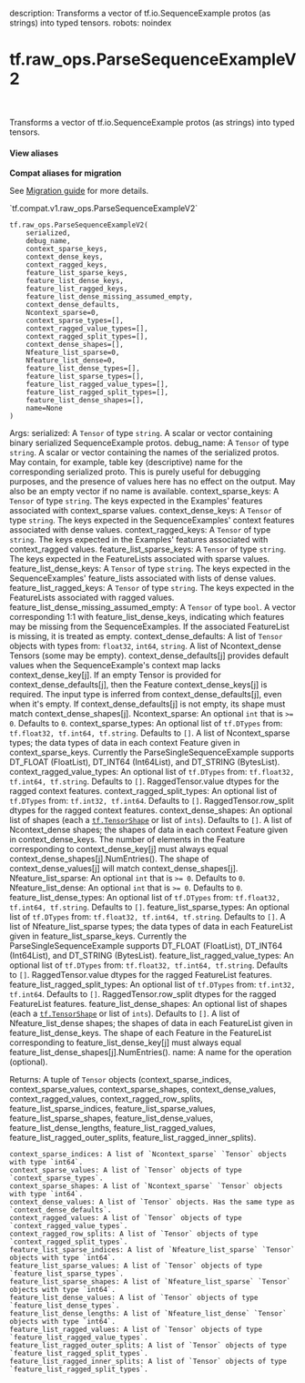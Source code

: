 description: Transforms a vector of tf.io.SequenceExample protos (as strings) into typed tensors.
robots: noindex

# tf.raw_ops.ParseSequenceExampleV2

<!-- Insert buttons and diff -->

<table class="tfo-notebook-buttons tfo-api nocontent" align="left">

</table>



Transforms a vector of tf.io.SequenceExample protos (as strings) into typed tensors.


<section class="expandable">
  <h4 class="showalways">View aliases</h4>
  <p>
<b>Compat aliases for migration</b>
<p>See
<a href="https://www.tensorflow.org/guide/migrate">Migration guide</a> for
more details.</p>
<p>`tf.compat.v1.raw_ops.ParseSequenceExampleV2`</p>
</p>
</section>

<pre class="devsite-click-to-copy prettyprint lang-py tfo-signature-link">
<code>tf.raw_ops.ParseSequenceExampleV2(
    serialized,
    debug_name,
    context_sparse_keys,
    context_dense_keys,
    context_ragged_keys,
    feature_list_sparse_keys,
    feature_list_dense_keys,
    feature_list_ragged_keys,
    feature_list_dense_missing_assumed_empty,
    context_dense_defaults,
    Ncontext_sparse=0,
    context_sparse_types=[],
    context_ragged_value_types=[],
    context_ragged_split_types=[],
    context_dense_shapes=[],
    Nfeature_list_sparse=0,
    Nfeature_list_dense=0,
    feature_list_dense_types=[],
    feature_list_sparse_types=[],
    feature_list_ragged_value_types=[],
    feature_list_ragged_split_types=[],
    feature_list_dense_shapes=[],
    name=None
)
</code></pre>



<!-- Placeholder for "Used in" -->

  Args:
    serialized: A `Tensor` of type `string`.
      A scalar or vector containing binary serialized SequenceExample protos.
    debug_name: A `Tensor` of type `string`.
      A scalar or vector containing the names of the serialized protos.
      May contain, for example, table key (descriptive) name for the
      corresponding serialized proto.  This is purely useful for debugging
      purposes, and the presence of values here has no effect on the output.
      May also be an empty vector if no name is available.
    context_sparse_keys: A `Tensor` of type `string`.
      The keys expected in the Examples' features associated with context_sparse
      values.
    context_dense_keys: A `Tensor` of type `string`.
      The keys expected in the SequenceExamples' context features associated with
      dense values.
    context_ragged_keys: A `Tensor` of type `string`.
      The keys expected in the Examples' features associated with context_ragged
      values.
    feature_list_sparse_keys: A `Tensor` of type `string`.
      The keys expected in the FeatureLists associated with sparse values.
    feature_list_dense_keys: A `Tensor` of type `string`.
      The keys expected in the SequenceExamples' feature_lists associated
      with lists of dense values.
    feature_list_ragged_keys: A `Tensor` of type `string`.
      The keys expected in the FeatureLists associated with ragged values.
    feature_list_dense_missing_assumed_empty: A `Tensor` of type `bool`.
      A vector corresponding 1:1 with feature_list_dense_keys, indicating which
      features may be missing from the SequenceExamples.  If the associated
      FeatureList is missing, it is treated as empty.
    context_dense_defaults: A list of `Tensor` objects with types from: `float32`, `int64`, `string`.
      A list of Ncontext_dense Tensors (some may be empty).
      context_dense_defaults[j] provides default values
      when the SequenceExample's context map lacks context_dense_key[j].
      If an empty Tensor is provided for context_dense_defaults[j],
      then the Feature context_dense_keys[j] is required.
      The input type is inferred from context_dense_defaults[j], even when it's
      empty.  If context_dense_defaults[j] is not empty, its shape must match
      context_dense_shapes[j].
    Ncontext_sparse: An optional `int` that is `>= 0`. Defaults to `0`.
    context_sparse_types: An optional list of `tf.DTypes` from: `tf.float32, tf.int64, tf.string`. Defaults to `[]`.
      A list of Ncontext_sparse types; the data types of data in
      each context Feature given in context_sparse_keys.
      Currently the ParseSingleSequenceExample supports DT_FLOAT (FloatList),
      DT_INT64 (Int64List), and DT_STRING (BytesList).
    context_ragged_value_types: An optional list of `tf.DTypes` from: `tf.float32, tf.int64, tf.string`. Defaults to `[]`.
      RaggedTensor.value dtypes for the ragged context features.
    context_ragged_split_types: An optional list of `tf.DTypes` from: `tf.int32, tf.int64`. Defaults to `[]`.
      RaggedTensor.row_split dtypes for the ragged context features.
    context_dense_shapes: An optional list of shapes (each a <a href="../../tf/TensorShape.md"><code>tf.TensorShape</code></a> or list of `ints`). Defaults to `[]`.
      A list of Ncontext_dense shapes; the shapes of data in
      each context Feature given in context_dense_keys.
      The number of elements in the Feature corresponding to context_dense_key[j]
      must always equal context_dense_shapes[j].NumEntries().
      The shape of context_dense_values[j] will match context_dense_shapes[j].
    Nfeature_list_sparse: An optional `int` that is `>= 0`. Defaults to `0`.
    Nfeature_list_dense: An optional `int` that is `>= 0`. Defaults to `0`.
    feature_list_dense_types: An optional list of `tf.DTypes` from: `tf.float32, tf.int64, tf.string`. Defaults to `[]`.
    feature_list_sparse_types: An optional list of `tf.DTypes` from: `tf.float32, tf.int64, tf.string`. Defaults to `[]`.
      A list of Nfeature_list_sparse types; the data types
      of data in each FeatureList given in feature_list_sparse_keys.
      Currently the ParseSingleSequenceExample supports DT_FLOAT (FloatList),
      DT_INT64 (Int64List), and DT_STRING (BytesList).
    feature_list_ragged_value_types: An optional list of `tf.DTypes` from: `tf.float32, tf.int64, tf.string`. Defaults to `[]`.
      RaggedTensor.value dtypes for the ragged FeatureList features.
    feature_list_ragged_split_types: An optional list of `tf.DTypes` from: `tf.int32, tf.int64`. Defaults to `[]`.
      RaggedTensor.row_split dtypes for the ragged FeatureList features.
    feature_list_dense_shapes: An optional list of shapes (each a <a href="../../tf/TensorShape.md"><code>tf.TensorShape</code></a> or list of `ints`). Defaults to `[]`.
      A list of Nfeature_list_dense shapes; the shapes of
      data in each FeatureList given in feature_list_dense_keys.
      The shape of each Feature in the FeatureList corresponding to
      feature_list_dense_key[j] must always equal
      feature_list_dense_shapes[j].NumEntries().
    name: A name for the operation (optional).

  Returns:
    A tuple of `Tensor` objects (context_sparse_indices, context_sparse_values, context_sparse_shapes, context_dense_values, context_ragged_values, context_ragged_row_splits, feature_list_sparse_indices, feature_list_sparse_values, feature_list_sparse_shapes, feature_list_dense_values, feature_list_dense_lengths, feature_list_ragged_values, feature_list_ragged_outer_splits, feature_list_ragged_inner_splits).

    context_sparse_indices: A list of `Ncontext_sparse` `Tensor` objects with type `int64`.
    context_sparse_values: A list of `Tensor` objects of type `context_sparse_types`.
    context_sparse_shapes: A list of `Ncontext_sparse` `Tensor` objects with type `int64`.
    context_dense_values: A list of `Tensor` objects. Has the same type as `context_dense_defaults`.
    context_ragged_values: A list of `Tensor` objects of type `context_ragged_value_types`.
    context_ragged_row_splits: A list of `Tensor` objects of type `context_ragged_split_types`.
    feature_list_sparse_indices: A list of `Nfeature_list_sparse` `Tensor` objects with type `int64`.
    feature_list_sparse_values: A list of `Tensor` objects of type `feature_list_sparse_types`.
    feature_list_sparse_shapes: A list of `Nfeature_list_sparse` `Tensor` objects with type `int64`.
    feature_list_dense_values: A list of `Tensor` objects of type `feature_list_dense_types`.
    feature_list_dense_lengths: A list of `Nfeature_list_dense` `Tensor` objects with type `int64`.
    feature_list_ragged_values: A list of `Tensor` objects of type `feature_list_ragged_value_types`.
    feature_list_ragged_outer_splits: A list of `Tensor` objects of type `feature_list_ragged_split_types`.
    feature_list_ragged_inner_splits: A list of `Tensor` objects of type `feature_list_ragged_split_types`.
  
